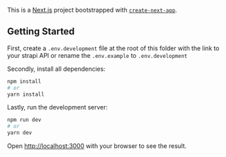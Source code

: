 This is a [Next.js](https://nextjs.org/) project bootstrapped with [`create-next-app`](https://github.com/zeit/next.js/tree/canary/packages/create-next-app).

## Getting Started

First, create a `.env.development` file at the root of this folder with the link to your strapi API or rename the `.env.example` to `.env.development`

Secondly, install all dependencies:

```bash
npm install
# or
yarn install
```

Lastly, run the development server:

```bash
npm run dev
# or
yarn dev
```

Open [http://localhost:3000](http://localhost:3000) with your browser to see the result.
